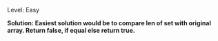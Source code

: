Level: Easy

<b>Solution: Easiest solution would be to compare len of set with original array. Return false, if equal else return true.</b>
